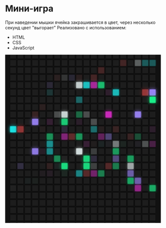 # Мини-игра
При наведении мышки ячейка закрашивается в цвет, через несколько секунд цвет "выгорает" 
Реализовано с использованием:
* HTML
* CSS
* JavaScript

![](https://github.com/AnnaAlexandrova1/game_pointer/blob/master/game_pointer.png)
